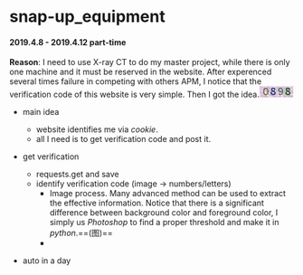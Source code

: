 # snap-up_equipment
#### 2019.4.8 - 2019.4.12 part-time  
**Reason**: I need to use X-ray CT to do my master project, while there is only one machine and it must be reserved in the website. After experenced several times failure in competing with others APM, I notice that the verification code of this website is very simple. Then I got the idea.![](https://github.com/lbhsgithub/snap-up_equipment/blob/master/code.jpeg)
- main idea
    - website identifies me via *cookie*.
    - all I need is to get verification code and post it.
- get verification
    - requests.get and save
    - identify verification code (image → numbers/letters)
        - Image process. Many advanced method can be used to extract the effective information. Notice that there is a significant difference between
        background color and foreground color, I simply us *Photoshop* to find a proper threshold and make it in *python*.==(图)==
        - 

- auto in a day
